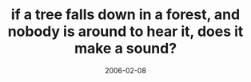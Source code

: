 ---
layout: base.njk
title : 'if a tree falls down in a forest, and nobody is around to hear it, does it make a sound?' 
view_title : 'if a tree falls down in a forest, and nobody is around to hear it, does it make a sound?' 
year : '2006' 
date : '2006-02-08' 
img_file : '/drawing/ifatreefallsinaforestandnob.png' 
html_file : 'ifatreefallsinaforestandnob' 
next_html : 'youalwayspickmelast.html' 
year_order : '56' 
permalink : "title/{{html_file}}.html"
---
